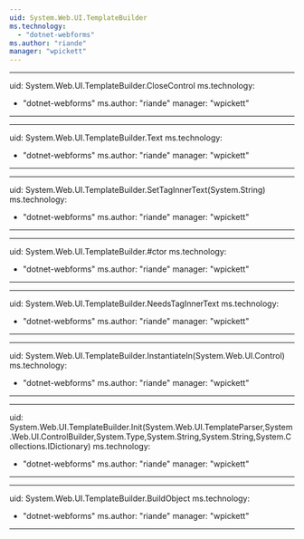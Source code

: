 ```yaml
---
uid: System.Web.UI.TemplateBuilder
ms.technology: 
  - "dotnet-webforms"
ms.author: "riande"
manager: "wpickett"
---
```


---
uid: System.Web.UI.TemplateBuilder.CloseControl
ms.technology: 
  - "dotnet-webforms"
ms.author: "riande"
manager: "wpickett"
---

---
uid: System.Web.UI.TemplateBuilder.Text
ms.technology: 
  - "dotnet-webforms"
ms.author: "riande"
manager: "wpickett"
---

---
uid: System.Web.UI.TemplateBuilder.SetTagInnerText(System.String)
ms.technology: 
  - "dotnet-webforms"
ms.author: "riande"
manager: "wpickett"
---

---
uid: System.Web.UI.TemplateBuilder.#ctor
ms.technology: 
  - "dotnet-webforms"
ms.author: "riande"
manager: "wpickett"
---

---
uid: System.Web.UI.TemplateBuilder.NeedsTagInnerText
ms.technology: 
  - "dotnet-webforms"
ms.author: "riande"
manager: "wpickett"
---

---
uid: System.Web.UI.TemplateBuilder.InstantiateIn(System.Web.UI.Control)
ms.technology: 
  - "dotnet-webforms"
ms.author: "riande"
manager: "wpickett"
---

---
uid: System.Web.UI.TemplateBuilder.Init(System.Web.UI.TemplateParser,System.Web.UI.ControlBuilder,System.Type,System.String,System.String,System.Collections.IDictionary)
ms.technology: 
  - "dotnet-webforms"
ms.author: "riande"
manager: "wpickett"
---

---
uid: System.Web.UI.TemplateBuilder.BuildObject
ms.technology: 
  - "dotnet-webforms"
ms.author: "riande"
manager: "wpickett"
---
